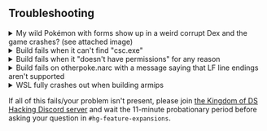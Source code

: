 ## Troubleshooting

<details>
<summary>My wild Pokémon with forms show up in a weird corrupt Dex and the game crashes? (see attached image)</summary>
<br>

![image](https://user-images.githubusercontent.com/16446370/210486548-d9bbe1a2-33a1-4b7d-b9b0-e9ca1d313c2b.png)

Ensure you are using the encounter macros properly in [`armips/data/encounters.s`](https://github.com/BluRosie/hg-engine/blob/main/armips/data/encounters.s) as per [[Wild Pokémon Table Documentation|Wild-Pokémon-Table-Documentation]].

This specific error was caused by specifying `pokemon SPECIES_RATTATA_ALOLAN` instead of `monwithform SPECIES_RATTATA, 1`.

</details>

<details>
<summary>Build fails when it can't find "csc.exe"</summary>
<br>

Make sure you added your .NET framework file path to the PATH system environment variable.  Just to make sure, add it to both the specific user's PATH and the System's PATH in both of the panes of the window that pops up.  Make sure to close and reopen the WSL terminal.
</details>

<details>
<summary>Build fails when it "doesn't have permissions" for any reason</summary>
<br>

Try running it again with `sudo` in front:  `sudo make build_tools --jobs`
</details>

<details>
<summary>Build fails on otherpoke.narc with a message saying that LF line endings aren't supported</summary>
<br>

Run:
```
git rm -rf --cached .
git reset --hard HEAD
```
The affected pal files in `rawdata/otherpoke/arceus-fairy-normal.pal` and `rawdata/otherpoke/arceus-fairy-normal.pal` should now use CR LF line endings.  Alternatively, you can manually convert them yourselves with Notepad++.

The correct file will show "Windows (CR LF)" at the bottom right of the editor in Notepad++.
</details>

<details>
<summary>WSL fully crashes out when building armips</summary>
<br>

Remove the `--jobs` from the command, running just `make build_tools`.  It will take longer, but will take less memory, and thus won't crash WSL.
</details>

If all of this fails/your problem isn't present, please join [the Kingdom of DS Hacking Discord server](https://discord.gg/zAtqJDW2jC) and wait the 11-minute probationary period before asking your question in `#hg-feature-expansions`.